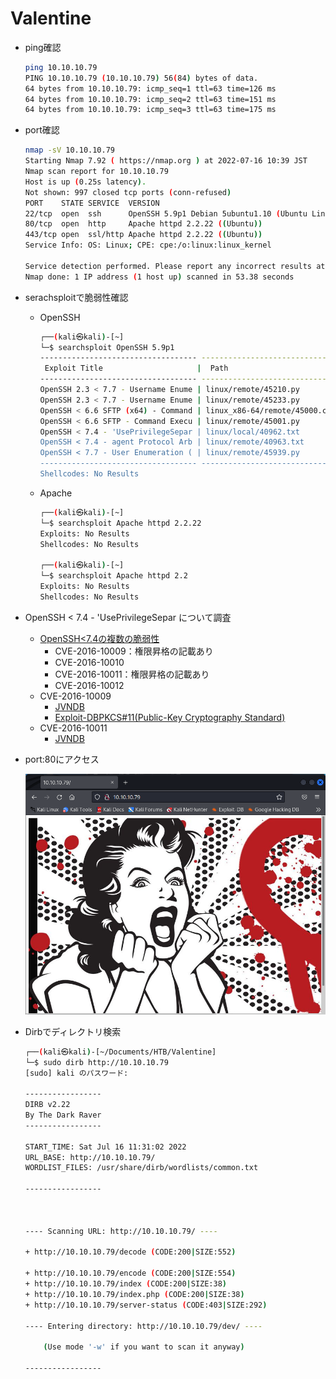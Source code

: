 # Valentine

* ping確認

  ```bash
  ping 10.10.10.79
  PING 10.10.10.79 (10.10.10.79) 56(84) bytes of data.
  64 bytes from 10.10.10.79: icmp_seq=1 ttl=63 time=126 ms
  64 bytes from 10.10.10.79: icmp_seq=2 ttl=63 time=151 ms
  64 bytes from 10.10.10.79: icmp_seq=3 ttl=63 time=175 ms
  ```

* port確認

  ```bash
  nmap -sV 10.10.10.79                                             
  Starting Nmap 7.92 ( https://nmap.org ) at 2022-07-16 10:39 JST      
  Nmap scan report for 10.10.10.79                                     
  Host is up (0.25s latency).                                          
  Not shown: 997 closed tcp ports (conn-refused)                       
  PORT    STATE SERVICE  VERSION
  22/tcp  open  ssh      OpenSSH 5.9p1 Debian 5ubuntu1.10 (Ubuntu Linux; protocol 2.0)
  80/tcp  open  http     Apache httpd 2.2.22 ((Ubuntu))
  443/tcp open  ssl/http Apache httpd 2.2.22 ((Ubuntu))
  Service Info: OS: Linux; CPE: cpe:/o:linux:linux_kernel
  
  Service detection performed. Please report any incorrect results at https://nmap.org/submit/ .
  Nmap done: 1 IP address (1 host up) scanned in 53.38 seconds
  ```

* serachsploitで脆弱性確認

  * OpenSSH

    ```bash
    ┌──(kali㉿kali)-[~]
    └─$ searchsploit OpenSSH 5.9p1 
    ----------------------------------- ---------------------------------
     Exploit Title                     |  Path
    ----------------------------------- ---------------------------------
    OpenSSH 2.3 < 7.7 - Username Enume | linux/remote/45210.py
    OpenSSH 2.3 < 7.7 - Username Enume | linux/remote/45233.py
    OpenSSH < 6.6 SFTP (x64) - Command | linux_x86-64/remote/45000.c
    OpenSSH < 6.6 SFTP - Command Execu | linux/remote/45001.py
    OpenSSH < 7.4 - 'UsePrivilegeSepar | linux/local/40962.txt
    OpenSSH < 7.4 - agent Protocol Arb | linux/remote/40963.txt
    OpenSSH < 7.7 - User Enumeration ( | linux/remote/45939.py
    ----------------------------------- ---------------------------------
    Shellcodes: No Results
    
    ```

  * Apache

    ```bash
    ┌──(kali㉿kali)-[~]
    └─$ searchsploit Apache httpd 2.2.22
    Exploits: No Results
    Shellcodes: No Results
    
    ┌──(kali㉿kali)-[~]
    └─$ searchsploit Apache httpd 2.2
    Exploits: No Results
    Shellcodes: No Results
    ```

* OpenSSH < 7.4 - 'UsePrivilegeSepar について調査

  * [OpenSSH<7.4の複数の脆弱性](https://jp.tenable.com/plugins/nessus/96151)
    * CVE-2016-10009：権限昇格の記載あり
    * CVE-2016-10010
    * CVE-2016-10011：権限昇格の記載あり
    * CVE-2016-10012
  * CVE-2016-10009
    * [JVNDB](https://jvndb.jvn.jp/ja/contents/2016/JVNDB-2016-006607.html)
    * [Exploit-DB](https://www.exploit-db.com/exploits/40963)[PKCS#11(Public-Key Cryptography Standard)](https://access.redhat.com/documentation/ja-jp/red_hat_enterprise_linux/8/html/security_hardening/configuring-applications-to-use-cryptographic-hardware-through-pkcs-11_security-hardening)
  * CVE-2016-10011
    * [JVNDB](https://jvndb.jvn.jp/ja/contents/2016/JVNDB-2016-006609.html)

* port:80にアクセス

  ![image-20220716114249592](img/image-20220716114249592.png)

* Dirbでディレクトリ検索

  ```bash
  ┌──(kali㉿kali)-[~/Documents/HTB/Valentine]
  └─$ sudo dirb http://10.10.10.79
  [sudo] kali のパスワード:
  
  -----------------
  DIRB v2.22    
  By The Dark Raver
  -----------------
  
  START_TIME: Sat Jul 16 11:31:02 2022
  URL_BASE: http://10.10.10.79/
  WORDLIST_FILES: /usr/share/dirb/wordlists/common.txt
  
  -----------------
  
                                                                       GENERATED WORDS: 4612
  
  ---- Scanning URL: http://10.10.10.79/ ----
                                                                       + http://10.10.10.79/cgi-bin/ (CODE:403|SIZE:287)                   
  + http://10.10.10.79/decode (CODE:200|SIZE:552)                     
                                                                       ==> DIRECTORY: http://10.10.10.79/dev/
  + http://10.10.10.79/encode (CODE:200|SIZE:554)                     
  + http://10.10.10.79/index (CODE:200|SIZE:38)                       
  + http://10.10.10.79/index.php (CODE:200|SIZE:38)                   
  + http://10.10.10.79/server-status (CODE:403|SIZE:292)              
                                                                      
  ---- Entering directory: http://10.10.10.79/dev/ ----
                                                                       (!) WARNING: Directory IS LISTABLE. No need to scan it.
      (Use mode '-w' if you want to scan it anyway)
                                                                                 
  -----------------
  
  ```

  
